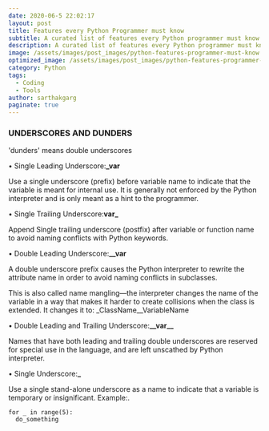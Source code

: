 ```yaml
---
date: 2020-06-5 22:02:17
layout: post
title: Features every Python Programmer must know
subtitle: A curated list of features every Python programmer must know.
description: A curated list of features every Python programmer must know.
image: /assets/images/post_images/python-features-programmer-must-know.webp
optimized_image: /assets/images/post_images/python-features-programmer-must-know.webp
category: Python
tags:
  - Coding
  - Tools
author: sarthakgarg
paginate: true
---
```

### UNDERSCORES AND DUNDERS

'dunders' means double underscores

• Single Leading Underscore:**_var**

Use a single underscore (prefix) before variable name to indicate that the variable is meant for internal use. It is generally not enforced by the Python interpreter and is only meant as a hint to the programmer.

• Single Trailing Underscore:**var_**

Append Single trailing underscore (postfix) after variable or function name to avoid naming conflicts with Python keywords.

• Double Leading Underscore:**__var**

A double underscore prefix causes the Python interpreter to rewrite the attribute name in order to avoid naming conflicts in subclasses.

This is also called name mangling—the interpreter changes the name of the variable in a way that makes it harder to create collisions when the class is extended. It changes it to: _ClassName__VariableName

• Double Leading and Trailing Underscore:**\_\_var\_\_**

Names that have both leading and trailing double underscores are reserved for special use in the language, and are left unscathed by Python interpreter.

• Single Underscore:**_**

Use a single stand-alone underscore as a name to indicate that a variable is temporary or insignificant. Example:.

```
for _ in range(5):
  do_something
```
